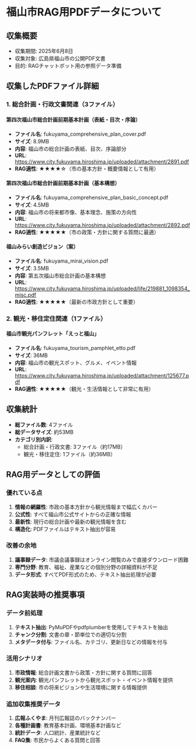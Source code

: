 # 福山市RAG用PDFデータについて

## 収集概要
- 収集期間: 2025年6月8日
- 収集対象: 広島県福山市の公開PDF文書
- 目的: RAGチャットボット用の参照データ準備

## 収集したPDFファイル詳細

### 1. 総合計画・行政文書関連（3ファイル）

#### 第四次福山市総合計画前期基本計画（表紙・目次・序論）
- **ファイル名**: fukuyama_comprehensive_plan_cover.pdf
- **サイズ**: 8.9MB
- **内容**: 福山市の総合計画の表紙、目次、序論部分
- **URL**: https://www.city.fukuyama.hiroshima.jp/uploaded/attachment/2891.pdf
- **RAG適性**: ★★★★☆（市の基本方針・概要情報として有用）

#### 第四次福山市総合計画前期基本計画（基本構想）
- **ファイル名**: fukuyama_comprehensive_plan_basic_concept.pdf
- **サイズ**: 4.5MB
- **内容**: 福山市の将来都市像、基本理念、施策の方向性
- **URL**: https://www.city.fukuyama.hiroshima.jp/uploaded/attachment/2892.pdf
- **RAG適性**: ★★★★★（市の政策・方針に関する質問に最適）

#### 福山みらい創造ビジョン（案）
- **ファイル名**: fukuyama_mirai_vision.pdf
- **サイズ**: 3.5MB
- **内容**: 第五次福山市総合計画の基本構想
- **URL**: https://www.city.fukuyama.hiroshima.jp/uploaded/life/219881_1098354_misc.pdf
- **RAG適性**: ★★★★★（最新の市政方針として重要）

### 2. 観光・移住定住関連（1ファイル）

#### 福山市観光パンフレット「えっと福山」
- **ファイル名**: fukuyama_tourism_pamphlet_etto.pdf
- **サイズ**: 36MB
- **内容**: 福山市の観光スポット、グルメ、イベント情報
- **URL**: https://www.city.fukuyama.hiroshima.jp/uploaded/attachment/125677.pdf
- **RAG適性**: ★★★★★（観光・生活情報として非常に有用）

## 収集統計
- **総ファイル数**: 4ファイル
- **総データサイズ**: 約53MB
- **カテゴリ別内訳**:
  - 総合計画・行政文書: 3ファイル（約17MB）
  - 観光・移住定住: 1ファイル（約36MB）

## RAG用データとしての評価

### 優れている点
1. **情報の網羅性**: 市政の基本方針から観光情報まで幅広くカバー
2. **公式性**: すべて福山市公式サイトからの正確な情報
3. **最新性**: 現行の総合計画や最新の観光情報を含む
4. **構造化**: PDFファイルはテキスト抽出が容易

### 改善の余地
1. **議事録データ**: 市議会議事録はオンライン閲覧のみで直接ダウンロード困難
2. **専門分野**: 教育、福祉、産業などの個別分野の詳細資料が不足
3. **データ形式**: すべてPDF形式のため、テキスト抽出処理が必要

## RAG実装時の推奨事項

### データ前処理
1. **テキスト抽出**: PyMuPDFやpdfplumberを使用してテキストを抽出
2. **チャンク分割**: 文書の章・節単位での適切な分割
3. **メタデータ付与**: ファイル名、カテゴリ、更新日などの情報を付与

### 活用シナリオ
1. **市政情報**: 総合計画文書から政策・方針に関する質問に回答
2. **観光案内**: 観光パンフレットから観光スポット・イベント情報を提供
3. **移住相談**: 市の将来ビジョンや生活環境に関する情報提供

### 追加収集推奨データ
1. **広報ふくやま**: 月刊広報誌のバックナンバー
2. **各種計画書**: 教育基本計画、環境基本計画など
3. **統計データ**: 人口統計、産業統計など
4. **FAQ集**: 市民からよくある質問と回答

